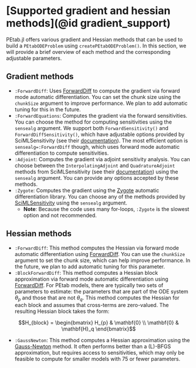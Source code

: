 # [Supported gradient and hessian methods](@id gradient_support)

PEtab.jl offers various gradient and Hessian methods that can be used to build a `PEtabODEProblem` using `createPEtabODEProblem()`. In this section, we will provide a brief overview of each method and the corresponding adjustable parameters.

## Gradient methods

* `:ForwardDiff`: Uses [ForwardDiff](https://github.com/JuliaDiff/ForwardDiff.jl) to compute the gradient via forward mode automatic differentiation. You can set the chunk size using the `chunkSize` argument to improve performance. We plan to add automatic tuning for this in the future.
* `:ForwardEquations`: Computes the gradient via the forward sensitivities. You can choose the method for computing sensitivities using the `sensealg` argument. We support both `ForwardSensitivity()` and `ForwardDiffSensitivity()`, which have adjustable options provided by SciMLSensitivity (see their [documentation](https://github.com/SciML/SciMLSensitivity.jl)). The most efficient option is `sensealg=:ForwardDiff` though, which uses forward mode automatic differentiation to compute sensitivities.
* `:Adjoint`: Computes the gradient via adjoint sensitivity analysis. You can choose between the `InterpolatingAdjoint` and `QuadratureAdjoint` methods from SciMLSensitivity (see their [documentation](https://github.com/SciML/SciMLSensitivity.jl)) using the `sensealg` argument. You can provide any options accepted by these methods.
* `:Zygote`: Computes the gradient using the [Zygote](https://github.com/FluxML/Zygote.jl) automatic differentiation library. You can choose any of the methods provided by [SciMLSensitivity](https://github.com/SciML/SciMLSensitivity.jl) using the `sensealg` argument.
    * **Note**: Because the code uses many for-loops, `:Zygote` is the slowest option and not recommended.

## Hessian methods

* `:ForwardDiff`: This method computes the Hessian via forward mode automatic differentiation using [ForwardDiff](https://github.com/JuliaDiff/ForwardDiff.jl). You can use the `chunkSize` argument to set the chunk size, which can help improve performance. In the future, we plan to add automatic tuning for this parameter.
* `:BlockForwardDiff`: This method computes a Hessian block approximation via forward mode automatic differentiation using [ForwardDiff](https://github.com/JuliaDiff/ForwardDiff.jl). For PEtab models, there are typically two sets of parameters to estimate: the parameters that are part of the ODE system $\theta_p$ and those that are not $\theta_q$. This method computes the Hessian for each block and assumes that cross-terms are zero-valued. The resulting Hessian block takes the form:

```math
H_{block} = 
\begin{bmatrix}
H_{p} & \mathbf{0} \\
\mathbf{0} & \mathbf{H}_q
\end{bmatrix}
```
    
* `:GaussNewton`: This method computes a Hessian approximation using the [Gauss-Newton](https://en.wikipedia.org/wiki/Gauss%E2%80%93Newton_algorithm) method. It often performs better than a (L)-BFGS approximation, but requires access to sensitivities, which may only be feasible to compute for smaller models with 75 or fewer parameters. 
